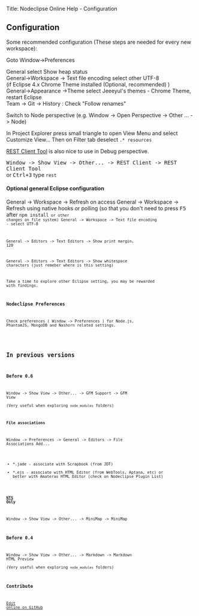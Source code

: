 Title:  Nodeclipse Online Help - Configuration  

## Configuration

Some recommended configuration (These steps are needed for every new workspace):

Goto Window->Preferences 

General select Show heap status  
General->Workspace -> Text file encoding select other UTF-8  
(if Eclipse 4.x Chrome Theme installed (Optional, recommended) )  
General->Appearance ->Theme select Jeeeyul's themes - Chrome Theme, restart Eclipse  
Team -> Git -> History : Check "Follow renames"  

Switch to Node perspective (e.g. Window -> Open Perspective -> Other ... -> Node)

In Project Explorer press small triangle to open View Menu
 and select Customize View... Then on Filter tab deselect `.* resources`

[REST Client Tool](http://www.nodeclipse.org/restclient-tool/) is also nice to use in Debug perspective.

<kbd>Window -> Show View -> Other... -> REST Client -> REST Client Tool</kbd>  
or <kbd>Ctrl+3</kbd> type `rest`


#### Optional general Eclipse configuration

General -> Workspace -> Refresh on access
General -> Workspace -> Refresh using native hooks or polling (so that you don't need to press <kbd>F5</kbd>
 after <code>npm install<code> or other changes on file system)
General -> Workspace -> Text file encoding - select UTF-8 

General -> Editors -> Text Editors -> Show print margin, 120

General -> Editors -> Text Editors -> Show whitespace characters (just remeber where is this setting)
 
Take a time to explore other Eclipse setting, you may be rewarded with findings. 

### Nodeclipse Preferences

Check preferences ( Window -> Preferences ) for Node.js, PhantomJS, MongoDB and Nashorn related settings.

<!--
![](images/Nodeclipse-Preferences.png)
-->
 
## In previous versions

### Before 0.6

Window -> Show View -> Other... -> GFM Support -> GFM View  
(Very useful when exploring <code>node_modules</code> folders) 

#### File associations

Window -> Preferences -> General -> Editors -> File Associations <kbd>Add...</kbd>

- *.jade - associate with Scrapbook (from JDT)
- *.ejs - associate with HTML Editor (from WebTools, Aptana, etc)
 or better with Amateras HTML Editor (check on Nodeclipse Plugin List)

#### [NTS](http://www.nodeclipse.org/nts/) Only

Window -> Show View -> Other... -> MiniMap -> MiniMap
  
### Before 0.4
  
Window -> Show View -> Other... -> Markdown -> Markdown HTML Preview  
(Very useful when exploring <code>node_modules</code> folders) 

### Contribute

<a href="https://github.com/Nodeclipse/nodeclipse-1/blob/master/org.nodeclipse.help/contents/configuration.md" target="_blank">Edit online on GitHub</a>
